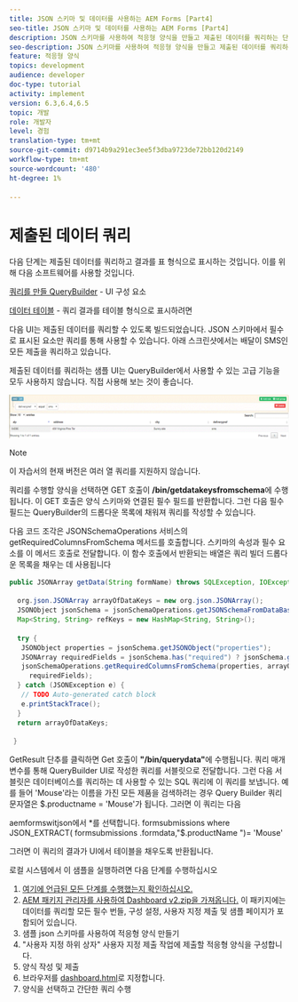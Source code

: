 ```yaml
---
title: JSON 스키마 및 데이터를 사용하는 AEM Forms [Part4]
seo-title: JSON 스키마 및 데이터를 사용하는 AEM Forms [Part4]
description: JSON 스키마를 사용하여 적응형 양식을 만들고 제출된 데이터를 쿼리하는 단계를 단계별로 안내합니다.
seo-description: JSON 스키마를 사용하여 적응형 양식을 만들고 제출된 데이터를 쿼리하는 단계를 단계별로 안내합니다.
feature: 적응형 양식
topics: development
audience: developer
doc-type: tutorial
activity: implement
version: 6.3,6.4,6.5
topic: 개발
role: 개발자
level: 경험
translation-type: tm+mt
source-git-commit: d9714b9a291ec3ee5f3dba9723de72bb120d2149
workflow-type: tm+mt
source-wordcount: '480'
ht-degree: 1%

---
```



# 제출된 데이터 쿼리


다음 단계는 제출된 데이터를 쿼리하고 결과를 표 형식으로 표시하는 것입니다. 이를 위해 다음 소프트웨어를 사용할 것입니다.

[쿼리를 만들 QueryBuilder](https://querybuilder.js.org/)  - UI 구성 요소

[데이터 테이블](https://datatables.net/) - 쿼리 결과를 테이블 형식으로 표시하려면

다음 UI는 제출된 데이터를 쿼리할 수 있도록 빌드되었습니다. JSON 스키마에서 필수로 표시된 요소만 쿼리를 통해 사용할 수 있습니다. 아래 스크린샷에서는 배달이 SMS인 모든 제출을 쿼리하고 있습니다.

제출된 데이터를 쿼리하는 샘플 UI는 QueryBuilder에서 사용할 수 있는 고급 기능을 모두 사용하지 않습니다. 직접 사용해 보는 것이 좋습니다.

![querybuilder](assets/querybuilderui.gif)

>[!NOTE]
>
>이 자습서의 현재 버전은 여러 열 쿼리를 지원하지 않습니다.

쿼리를 수행할 양식을 선택하면 GET 호출이 **/bin/getdatakeysfromschema**&#x200B;에 수행됩니다. 이 GET 호출은 양식 스키마와 연결된 필수 필드를 반환합니다. 그런 다음 필수 필드는 QueryBuilder의 드롭다운 목록에 채워져 쿼리를 작성할 수 있습니다.

다음 코드 조각은 JSONSchemaOperations 서비스의 getRequiredColumnsFromSchema 메서드를 호출합니다. 스키마의 속성과 필수 요소를 이 메서드 호출로 전달합니다. 이 함수 호출에서 반환되는 배열은 쿼리 빌더 드롭다운 목록을 채우는 데 사용됩니다

```java
public JSONArray getData(String formName) throws SQLException, IOException {

  org.json.JSONArray arrayOfDataKeys = new org.json.JSONArray();
  JSONObject jsonSchema = jsonSchemaOperations.getJSONSchemaFromDataBase(formName);
  Map<String, String> refKeys = new HashMap<String, String>();

  try {
   JSONObject properties = jsonSchema.getJSONObject("properties");
   JSONArray requiredFields = jsonSchema.has("required") ? jsonSchema.getJSONArray("required") : null;
   jsonSchemaOperations.getRequiredColumnsFromSchema(properties, arrayOfDataKeys, "", jsonSchema, refKeys,
     requiredFields);
  } catch (JSONException e) {
   // TODO Auto-generated catch block
   e.printStackTrace();
  }
  return arrayOfDataKeys;

 }
```

GetResult 단추를 클릭하면 Get 호출이 **&quot;/bin/querydata&quot;**&#x200B;에 수행됩니다. 쿼리 매개 변수를 통해 QueryBuilder UI로 작성한 쿼리를 서블릿으로 전달합니다. 그런 다음 서블릿은 데이터베이스를 쿼리하는 데 사용할 수 있는 SQL 쿼리에 이 쿼리를 보냅니다. 예를 들어 &#39;Mouse&#39;라는 이름을 가진 모든 제품을 검색하려는 경우 Query Builder 쿼리 문자열은 $.productname = &#39;Mouse&#39;가 됩니다. 그러면 이 쿼리는 다음

aemformswitjson에서 *를 선택합니다.  formsubmissions where JSON_EXTRACT( formsubmissions .formdata,&quot;$.productName &quot;)= &#39;Mouse&#39;

그러면 이 쿼리의 결과가 UI에서 테이블을 채우도록 반환됩니다.

로컬 시스템에서 이 샘플을 실행하려면 다음 단계를 수행하십시오

1. [여기에 언급된 모든 단계를 수행했는지 확인하십시오.](part2.md)
1. [AEM 패키지 관리자를 사용하여 Dashboard v2.zip을 가져옵니다.](assets/dashboardv2.zip) 이 패키지에는 데이터를 쿼리할 모든 필수 번들, 구성 설정, 사용자 지정 제출 및 샘플 페이지가 포함되어 있습니다.
1. 샘플 json 스키마를 사용하여 적응형 양식 만들기
1. &quot;사용자 지정 하위 상자&quot; 사용자 지정 제출 작업에 제출할 적응형 양식을 구성합니다.
1. 양식 작성 및 제출
1. 브라우저를 [dashboard.html](http://localhost:4502/content/AemForms/dashboard.html)로 지정합니다.
1. 양식을 선택하고 간단한 쿼리 수행

